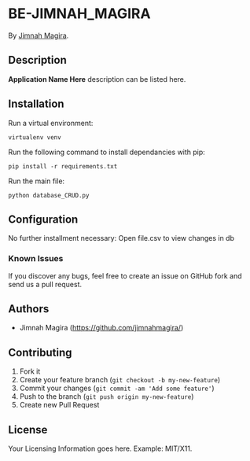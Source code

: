 # BE-JIMNAH_MAGIRA

By [Jimnah Magira](https://github.com/jimnahmagira).

## Description
**Application Name Here** description can be listed here.

## Installation

Run a virtual environment:

```console
virtualenv venv
```

Run the following command to install dependancies with pip:

```console
pip install -r requirements.txt
```

Run the main file:

```console
python database_CRUD.py
```

## Configuration

No further installment necessary:
Open file.csv to view changes in db

### Known Issues

If you discover any bugs, feel free to create an issue on GitHub fork and
send us a pull request.


## Authors

* Jimnah Magira (https://github.com/jimnahmagira/)


## Contributing

1. Fork it
2. Create your feature branch (`git checkout -b my-new-feature`)
3. Commit your changes (`git commit -am 'Add some feature'`)
4. Push to the branch (`git push origin my-new-feature`)
5. Create new Pull Request


## License

Your Licensing Information goes here. Example: MIT/X11.
